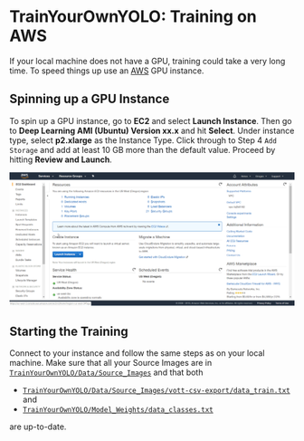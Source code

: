 # TrainYourOwnYOLO: Training on AWS

If your local machine does not have a GPU, training could take a very long time. To speed things up use an [AWS](https://aws.amazon.com/) GPU instance. 

## Spinning up a GPU Instance
To spin up a GPU instance, go to **EC2** and select **Launch Instance**. Then go to **Deep Learning AMI (Ubuntu) Version xx.x** and hit **Select**. Under instance type, select **p2.xlarge** as the Instance Type. Click through to Step 4 `Add Storage` and add at least 10 GB more than the default value. Proceed by hitting **Review and Launch**. 

![Deep_Learning_AMI](/2_Training/AWS/Screen_Recordings/AWS_Deep_Learning_AMI.gif)

## Starting the Training
Connect to your instance and follow the same steps as on your local machine. Make sure that all your Source Images are in [`TrainYourOwnYOLO/Data/Source_Images`](/Data/Source_Images) and that both 
 - [`TrainYourOwnYOLO/Data/Source_Images/vott-csv-export/data_train.txt`](/Data/Source_Images/vott-csv-export/data_train.txt) and 
 - [`TrainYourOwnYOLO/Model_Weights/data_classes.txt`](/Data/Model_Weights/data_classes.txt) 

are up-to-date.